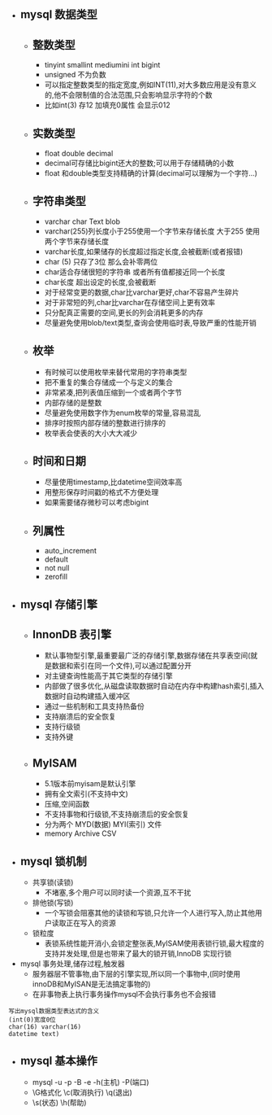 - mysql 数据类型
    - 
    - 整数类型
        - 
        - tinyint smallint mediumini int bigint
        - unsigned 不为负数
        - 可以指定整数类型的指定宽度,例如INT(11),对大多数应用是没有意义的,他不会限制值的合法范围,只会影响显示字符的个数
        - 比如int(3) 存12  加填充0属性 会显示012
    - 实数类型
        -
        + float double decimal
        + decimal可存储比bigint还大的整数;可以用于存储精确的小数
        + float 和double类型支持精确的计算(decimal可以理解为一个字符...)
    - 字符串类型
        - 
        + varchar char Text blob
        + varchar(255)列长度小于255使用一个字节来存储长度 大于255 使用两个字节来存储长度
        + varchar长度,如果储存的长度超过指定长度,会被截断(或者报错)
        + char (5) 只存了3位 那么会补零两位
        + char适合存储很短的字符串
        或者所有值都接近同一个长度
        + char长度 超出设定的长度,会被截断
        + 对于经常变更的数据,char比varchar更好,char不容易产生碎片
        + 对于非常短的列,char比varchar在存储空间上更有效率
        + 只分配真正需要的空间,更长的列会消耗更多的内存
        + 尽量避免使用blob/text类型,查询会使用临时表,导致严重的性能开销
    - 枚举
        -
        - 有时候可以使用枚举来替代常用的字符串类型
        - 把不重复的集合存储成一个与定义的集合
        - 非常紧凑,把列表值压缩到一个或者两个字节
        - 内部存储的是整数
        - 尽量避免使用数字作为enum枚举的常量,容易混乱
        - 排序时按照内部存储的整数进行排序的
        - 枚举表会使表的大小大大减少
    - 时间和日期
        - 
        - 尽量使用timestamp,比datetime空间效率高
        - 用整形保存时间戳的格式不方便处理
        - 如果需要储存微秒可以考虑bigint
    - 列属性
        - 
        - auto_increment
        - default
        - not null
        - zerofill
- mysql 存储引擎
    - 
    - InnonDB 表引擎
        - 
        - 默认事物型引擎,最重要最广泛的存储引擎,数据存储在共享表空间(就是数据和索引在同一个文件),可以通过配置分开
        - 对主键查询性能高于其它类型的存储引擎
        - 内部做了很多优化,从磁盘读取数据时自动在内存中构建hash索引,插入数据时自动构建插入缓冲区
        - 通过一些机制和工具支持热备份
        - 支持崩溃后的安全恢复
        - 支持行级锁
        - 支持外键
    -  MyISAM
        -
        + 5.1版本前myisam是默认引擎
        + 拥有全文索引(不支持中文)
        + 压缩,空间函数
        + 不支持事物和行级锁,不支持崩溃后的安全恢复
        + 分为两个 MYD(数据) MYI(索引) 文件
        + memory Archive CSV
- mysql 锁机制
    - 
    + 共享锁(读锁)     
        + 不堵塞,多个用户可以同时读一个资源,互不干扰
    + 排他锁(写锁)
        + 一个写锁会阻塞其他的读锁和写锁,只允许一个人进行写入,防止其他用户读取正在写入的资源
    - 锁粒度
        - 表锁系统性能开消小,会锁定整张表,MyISAM使用表锁行锁,最大程度的支持并发处理,但是也带来了最大的锁开销,InnoDB 实现行锁 
- mysql 事务处理,储存过程,触发器
    -  服务器层不管事物,由下层的引擎实现,所以同一个事物中,(同时使用innoDB和MyISAN是无法搞定事物的)
    -  在非事物表上执行事务操作mysql不会执行事务也不会报错

```
写出mysql数据类型表达式的含义
(int(0)宽度0位
char(16) varchar(16)
datetime text)
```

- mysql 基本操作
    - 
    - mysql -u -p -B -e -h(主机) -P(端口)
    - \G格式化 \c(取消执行) \q(退出)
    - \s(状态) \h(帮助)
 